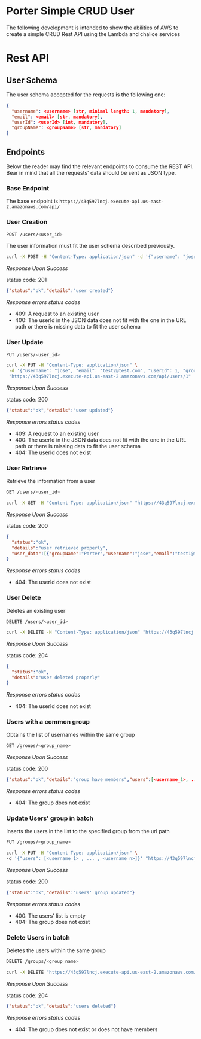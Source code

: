 # Porter Simple CRUD User

The following development is intended to show the abilities of AWS to create a simple CRUD Rest API using the Lambda
and chalice services

# Rest API

## User Schema

The user schema accepted for the requests is the following one:

```json
{
  "username": <username> [str, minimal length: 1, mandatory],
  "email": <email> [str, mandatory],
  "userId": <userId> [int, mandatory],
  "groupName": <groupName> [str, mandatory]
}
```

## Endpoints

Below the reader may find the relevant endpoints to consume the REST API. Bear in mind that all the requests' data 
should be sent as JSON type.

### Base Endpoint

The base endpoint is `https://43q597lncj.execute-api.us-east-2.amazonaws.com/api/`

### User Creation

```bash
POST /users/<user_id>
```

The user information must fit the user schema described previously.

```bash
curl -X POST -H "Content-Type: application/json" -d '{"username": "jose", "email": "test1@test.com", "userId": 1, "groupName": "Porter"}' "https://43q597lncj.execute-api.us-east-2.amazonaws.com/api//users/1"
```

*Response Upon Success*

status code: 201
```json
{"status":"ok","details":"user created"}
```

*Response errors status codes*

- 409: A request to an existing user
- 400: The userId in the JSON data does not fit with the one in the URL path or there is missing data to fit the user schema


### User Update

```bash
PUT /users/<user_id>
```

```bash
curl -X PUT -H "Content-Type: application/json" \
 -d '{"username": "jose", "email": "test2@test.com", "userId": 1, "groupName": "Porter"}' \
 "https://43q597lncj.execute-api.us-east-2.amazonaws.com/api/users/1"
```

*Response Upon Success*

status code: 200
```json
{"status":"ok","details":"user updated"}
```

*Response errors status codes*

- 409: A request to an existing user
- 400: The userId in the JSON data does not fit with the one in the URL path or there is missing data to fit the user schema
- 404: The userId does not exist


### User Retrieve

Retrieve the information from a user

```bash
GET /users/<user_id>
```

```bash
curl -X GET -H "Content-Type: application/json" "https://43q597lncj.execute-api.us-east-2.amazonaws.com/api/users/1"
```

*Response Upon Success*

status code: 200
```json
{
  "status":"ok",
  "details":"user retrieved properly",
  "user_data":[{"groupName":"Porter","username":"jose","email":"test1@test.com","userId":"1"}]
}
```

*Response errors status codes*

- 404: The userId does not exist

### User Delete

Deletes an existing user

```bash
DELETE /users/<user_id>
```

```bash
curl -X DELETE -H "Content-Type: application/json" "https://43q597lncj.execute-api.us-east-2.amazonaws.com/api/users/1"
```

*Response Upon Success*

status code: 204
```json
{
  "status":"ok",
  "details":"user deleted properly"
}
```

*Response errors status codes*

- 404: The userId does not exist

### Users with a common group

Obtains the list of usernames within the same group

```bash
GET /groups/<group_name>
```
*Response Upon Success*

status code: 200
```json
{"status":"ok","details":"group have members","users":[<username_1>, ..., <username_n>]}
```

*Response errors status codes*

- 404: The group does not exist

### Update Users' group in batch

Inserts the users in the list to the specified group from the url path 

```bash
PUT /groups/<group_name>
```

```bash
curl -X PUT -H "Content-Type: application/json" \
-d '{"users": [<username_1> , ... , <username_n>]}' "https://43q597lncj.execute-api.us-east-2.amazonaws.com/api/groups/<group_name>"
```

*Response Upon Success*

status code: 200
```json
{"status":"ok","details":"users' group updated"}
```

*Response errors status codes*

- 400: The users' list is empty
- 404: The group does not exist

### Delete Users in batch

Deletes the users within the same group 

```bash
DELETE /groups/<group_name>
```

```bash
curl -X DELETE "https://43q597lncj.execute-api.us-east-2.amazonaws.com/api/groups/<group_name>"
```

*Response Upon Success*

status code: 204
```json
{"status":"ok","details":"users deleted"}
```

*Response errors status codes*

- 404: The group does not exist or does not have members